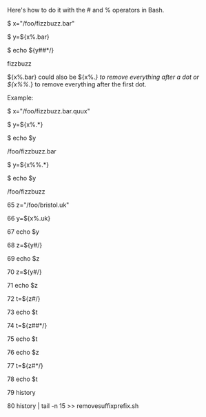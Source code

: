 
Here's how to do it with the # and % operators in Bash.

$ x="/foo/fizzbuzz.bar"

$ y=${x%.bar}

$ echo ${y##*/}

fizzbuzz

${x%.bar} could also be ${x%.*} to remove everything after a dot or ${x%%.*} to remove everything after the first dot.

Example:

$ x="/foo/fizzbuzz.bar.quux"

$ y=${x%.*}

$ echo $y

/foo/fizzbuzz.bar

$ y=${x%%.*}

$ echo $y

/foo/fizzbuzz

  
   65  z="/foo/bristol.uk"
   
   66  y=${x%.uk}
   
   67  echo $y
   
   68  z=${y#/}
   
   69  echo $z
   
   70  z=${y#/}
   
   71  echo $z
   
   72  t=${z#/}
   
   73  echo $t
   
   74  t=${z##*/}
   
   75  echo $t
   
   76  echo $z
   
   77  t=${z#*/}
   
   78  echo $t
   
   79  history
   
   80  history | tail -n 15 >> removesuffixprefix.sh
